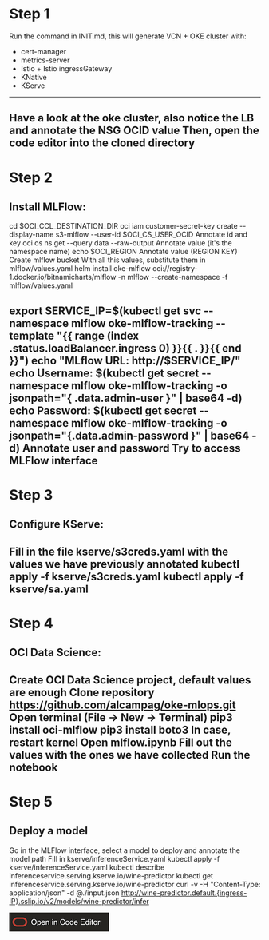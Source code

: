 # Step 1
Run the command in INIT.md, this will generate VCN + OKE cluster with:
* cert-manager
* metrics-server
* Istio + Istio ingressGateway
* KNative
* KServe

----------------------------------------
Have a look at the oke cluster, also notice the LB and annotate the NSG OCID value
Then, open the code editor into the cloned directory
----------------------------------------

# Step 2
Install MLFlow:
----------------------------------
cd $OCI_CCL_DESTINATION_DIR
oci iam customer-secret-key create --display-name s3-mlflow --user-id $OCI_CS_USER_OCID
Annotate id and key
oci os ns get --query data --raw-output
Annotate value (it's the namespace name)
echo $OCI_REGION
Annotate value (REGION KEY)
Create mlflow bucket
With all this values, substitute them in mlflow/values.yaml
helm install oke-mlflow oci://registry-1.docker.io/bitnamicharts/mlflow -n mlflow --create-namespace -f mlflow/values.yaml

export SERVICE_IP=$(kubectl get svc --namespace mlflow oke-mlflow-tracking --template "{{ range (index .status.loadBalancer.ingress 0) }}{{ . }}{{ end }}")
echo "MLflow URL: http://$SERVICE_IP/"
echo Username: $(kubectl get secret --namespace mlflow oke-mlflow-tracking -o jsonpath="{ .data.admin-user }" | base64 -d)
echo Password: $(kubectl get secret --namespace mlflow oke-mlflow-tracking -o jsonpath="{.data.admin-password }" | base64 -d)
Annotate user and password
Try to access MLFlow interface
----------------------------------
# Step 3
Configure KServe:
----------------------------------
Fill in the file kserve/s3creds.yaml with the values we have previously annotated
kubectl apply -f kserve/s3creds.yaml
kubectl apply -f kserve/sa.yaml
----------------------------------
# Step 4
OCI Data Science:
----------------------------------
Create OCI Data Science project, default values are enough
Clone repository https://github.com/alcampag/oke-mlops.git
Open terminal (File -> New -> Terminal)
pip3 install oci-mlflow
pip3 install boto3
In case, restart kernel
Open mlflow.ipynb
Fill out the values with the ones we have collected
Run the notebook
----------------------------------
# Step 5
Deploy a model
----------------------------------
Go in the MLFlow interface, select a model to deploy and annotate the model path
Fill in kserve/inferenceService.yaml
kubectl apply -f kserve/inferenceService.yaml
kubectl describe inferenceservice.serving.kserve.io/wine-predictor
kubectl get inferenceservice.serving.kserve.io/wine-predictor
curl -v -H "Content-Type: application/json" -d @./input.json http://wine-predictor.default.{ingress-IP}.sslip.io/v2/models/wine-predictor/infer


[![Open in Code Editor](https://raw.githubusercontent.com/oracle-devrel/oci-code-editor-samples/main/images/open-in-code-editor.png)](https://cloud.oracle.com/?region=home&cs_repo_url=https://github.com/alcampag/oke-mlops.git&cs_branch=main&cs_readme_path=INIT.md&cs_open_ce=false)

